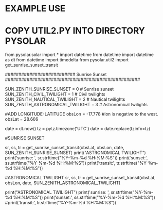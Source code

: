 # EXAMPLE USE
# COPY UTIL2.PY INTO DIRECTORY PYSOLAR

from pysolar.solar import *
import datetime
from datetime import datetime as dt
from datetime import timedelta
from pysolar.util2 import get_sunrise_sunset_transit

########################## Sunrise Sunset ##################################################

SUN_ZENITH_SUNRISE_SUNSET = 0 # Sunrise sunset
SUN_ZENITH_CIVIL_TWILIGHT = 1 # Civil twilights
SUN_ZENITH_NAUTICAL_TWILIGHT = 2 # Nautical twilights
SUN_ZENITH_ASTRONOMICAL_TWILIGHT = 3 # Astronomical twilights

#ADD LONGITUDE-LATITUDE
obsLon = -17.778  #lon is negative to the west.
obsLat = 28.606

date = dt.now()
tz = pytz.timezone('UTC')
date = date.replace(tzinfo=tz)

#SUNRISE SUNSET

sr, ss, tr = get_sunrise_sunset_transit(obsLat, obsLon, date, SUN_ZENITH_SUNRISE_SUNSET)
print("ASTRONOMICAL TWILIGHT")
print('sunrise: ', sr.strftime("%Y-%m-%d %H:%M:%S"))
print('sunset:', ss.strftime("%Y-%m-%d %H:%M:%S"))
print('transit:', tr.strftime("%Y-%m-%d %H:%M:%S"))


#ASTRONOMICAL TWILIGHT
sr, ss, tr = get_sunrise_sunset_transit(obsLat, obsLon, date, SUN_ZENITH_ASTRONOMICAL_TWILIGHT)

print("ASTRONOMICAL TWILIGHT")
print('sunrise: ', sr.strftime("%Y-%m-%d %H:%M:%S"))
print('sunset:', ss.strftime("%Y-%m-%d %H:%M:%S"))
#print('transit:', tr.strftime("%Y-%m-%d %H:%M:%S"))

